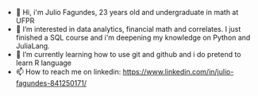 - 👋 Hi, i'm Julio Fagundes, 23 years old and undergraduate in math at UFPR
- 👀 I’m interested in data analytics, financial math and correlates. I just finished a SQL course and i'm deepening my knowledge on Python and JuliaLang. 
- 🌱 I’m currently learning how to use git and github and i do pretend to learn R language
- 📫 How to reach me on linkedin: https://www.linkedin.com/in/julio-fagundes-841250171/ 

<!---
JulioCFagundes/JulioCFagundes is a ✨ special ✨ repository because its `README.md` (this file) appears on your GitHub profile.
You can click the Preview link to take a look at your changes.
--->
